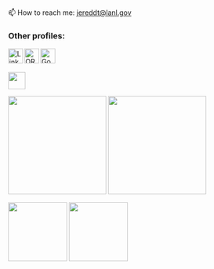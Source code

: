📫 How to reach me: jereddt@lanl.gov

### Other profiles:

[<img align="left" alt="LinkedIn" width="30px" src="https://cdn.jsdelivr.net/npm/simple-icons@v3/icons/linkedin.svg" />](https://www.linkedin.com/in/jered-dominguez-trujillo/)
[<img align="left" alt="ORCID" width="30px" src="https://cdn.jsdelivr.net/npm/simple-icons@v3/icons/orcid.svg" />](https://orcid.org/0000-0001-7021-3077)
[<img align="left" alt="Google Scholar" width="30px" src="https://cdn.jsdelivr.net/npm/simple-icons@v3/icons/googlescholar.svg" />](https://scholar.google.com/citations?user=ZWW7WgwAAAAJ&hl=en&oi=ao)

<br/>
<br/>

<p float="left">
  <a href="#"><img src="https://hits.seeyoufarm.com/api/count/incr/badge.svg?url=https%3A%2F%2Fgithub.com%2FJDTruj20181212%2Fhit-counter " width="35">
  
</p>
<p float="left">
  <a href="#"><img src="https://github-readme-stats.vercel.app/api?username=JDTruj2018&show_icons=true&count_private=true&theme=dark" height="200"></a>
  <a href="#"><img src="https://github-readme-stats.vercel.app/api/top-langs/?username=JDTruj2018" height="200"></a>
</p>

<p float="left">
  <a href="#"><img src="https://github-profile-summary-cards.vercel.app/api/cards/profile-details?username=JDTruj2018&theme=vue" height="120"></a>
  <a href="#"><img src="https://github-readme-streak-stats.herokuapp.com/?user=JDTruj2018" height="120"></a>
</p>
